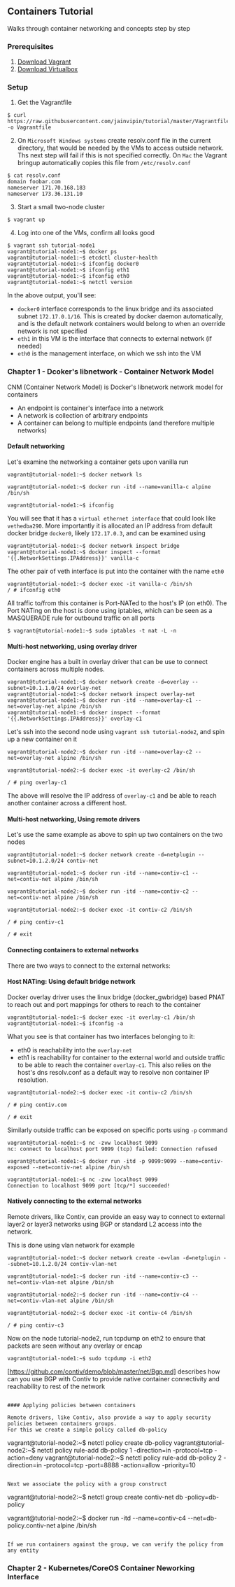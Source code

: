 
## Containers Tutorial
Walks through container networking and concepts step by step

### Prerequisites 
1. [Download Vagrant](https://www.vagrantup.com/downloads.html)
2. [Download Virtualbox](https://www.virtualbox.org/wiki/Downloads)

### Setup
1. Get the Vagrantfile
```
$ curl https://raw.githubusercontent.com/jainvipin/tutorial/master/Vagrantfile -o Vagrantfile
```

2. On `Microsoft Windows systems` create resolv.conf file in the current directory,
that would be needed by the VMs to access outside network. Ths next step will fail
if this is not specified correctly. On `Mac` the Vagrant bringup automatically
copies this file from `/etc/resolv.conf`

```
$ cat resolv.conf
domain foobar.com
nameserver 171.70.168.183
nameserver 173.36.131.10
```

3. Start a small two-node cluster
```
$ vagrant up
```

4. Log into one of the VMs, confirm all looks good
```
$ vagrant ssh tutorial-node1
vagrant@tutorial-node1:~$ docker ps
vagrant@tutorial-node1:~$ etcdctl cluster-health
vagrant@tutorial-node1:~$ ifconfig docker0
vagrant@tutorial-node1:~$ ifconfig eth1
vagrant@tutorial-node1:~$ ifconfig eth0
vagrant@tutorial-node1:~$ netctl version
```
In the above output, you'll see:
- `docker0` interface corresponds to the linux bridge and its associated
subnet `172.17.0.1/16`. This is created by docker daemon automatically, and
is the default network containers would belong to when an override network
is not specified
- `eth1` in this VM is the interface that connects to external network (if needed)
- `eth0` is the management interface, on which we ssh into the VM


### Chapter 1 - Dcoker's libnetwork - Container Network Model 

CNM (Container Network Model) is Docker's libnetwork network model for containers
- An endpoint is container's interface into a network
- A network is collection of arbitrary endpoints
- A container can belong to multiple endpoints (and therefore multiple networks)

#### Default networking

Let's examine the networking a container gets upon vanilla run
```
vagrant@tutorial-node1:~$ docker network ls

vagrant@tutorial-node1:~$ docker run -itd --name=vanilla-c alpine /bin/sh
 
vagrant@tutorial-node1:~$ ifconfig 
```

You will see that it has a `virtual ethernet interface` that could look like `vethedba290`. More importantly it is allocated an IP address from default docker 
bridge `docker0`, likely `172.17.0.3`, and can be examined using
```
vagrant@tutorial-node1:~$ docker network inspect bridge
vagrant@tutorial-node1:~$ docker inspect --format '{{.NetworkSettings.IPAddress}}' vanilla-c
```

The other pair of veth interface is put into the container with the name `eth0`
```
vagrant@tutorial-node1:~$ docker exec -it vanilla-c /bin/sh
/ # ifconfig eth0
```

All traffic to/from this container is Port-NATed to the host's IP (on eth0).
The Port NATing on the host is done using iptables, which can be seen as a
MASQUERADE rule for outbound traffic on all ports
```
$ vagrant@tutorial-node1:~$ sudo iptables -t nat -L -n
```

#### Multi-host networking, using overlay driver

Docker engine has a built in overlay driver that can be use to connect
containers across multiple nodes. 
```
vagrant@tutorial-node1:~$ docker network create -d=overlay --subnet=10.1.1.0/24 overlay-net
vagrant@tutorial-node1:~$ docker network inspect overlay-net
vagrant@tutorial-node1:~$ docker run -itd --name=overlay-c1 --net=overlay-net alpine /bin/sh
vagrant@tutorial-node1:~$ docker inspect --format '{{.NetworkSettings.IPAddress}}' overlay-c1
```

Let's ssh into the second node using `vagrant ssh tutorial-node2`, and spin up a 
new container on it
```
vagrant@tutorial-node2:~$ docker run -itd --name=overlay-c2 --net=overlay-net alpine /bin/sh

vagrant@tutorial-node2:~$ docker exec -it overlay-c2 /bin/sh

/ # ping overlay-c1
```
The above will resolve the IP address of `overlay-c1` and be able to reach another container
across a different host.

#### Multi-host networking, Using remote drivers

Let's use the same example as above to spin up two containers on the two nodes

```
vagrant@tutorial-node1:~$ docker network create -d=netplugin --subnet=10.1.2.0/24 contiv-net

vagrant@tutorial-node1:~$ docker run -itd --name=contiv-c1 --net=contiv-net alpine /bin/sh

vagrant@tutorial-node2:~$ docker run -itd --name=contiv-c2 --net=contiv-net alpine /bin/sh

vagrant@tutorial-node2:~$ docker exec -it contiv-c2 /bin/sh

/ # ping contiv-c1

/ # exit

```

#### Connecting containers to external networks

There are two ways to connect to the external networks:

#### Host NATing: Using default bridge network 

Docker overlay driver uses the linux bridge (docker_gwbridge) based PNAT to reach out and port mappings
for others to reach to the container

```
vagrant@tutorial-node1:~$ docker exec -it overlay-c1 /bin/sh
vagrant@tutorial-node1:~$ ifconfig -a
```

What you see is that container has two interfaces belonging to it:
- eth0 is reachability into the `overlay-net` 
- eth1 is reachability for container to the external world and outside
traffic to be able to reach the container `overlay-c1`. This also relies on the host's dns
resolv.conf as a default way to resolve non container IP resolution.

```
vagrant@tutorial-node2:~$ docker exec -it contiv-c2 /bin/sh

/ # ping contiv.com

/ # exit
```

Similarly outside traffic can be exposed on specific ports using `-p` command
```
vagrant@tutorial-node1:~$ nc -zvw localhost 9099
nc: connect to localhost port 9099 (tcp) failed: Connection refused

vagrant@tutorial-node1:~$ docker run -itd -p 9099:9099 --name=contiv-exposed --net=contiv-net alpine /bin/sh

vagrant@tutorial-node1:~$ nc -zvw localhost 9099
Connection to localhost 9099 port [tcp/*] succeeded!
```

#### Natively connecting to the external networks

Remote drivers, like Contiv, can provide an easy way to connect to external
layer2 or layer3 networks using BGP or standard L2 access into the network.

This is done using vlan network for example

```
vagrant@tutorial-node1:~$ docker network create -e=vlan -d=netplugin --subnet=10.1.2.0/24 contiv-vlan-net

vagrant@tutorial-node1:~$ docker run -itd --name=contiv-c3 --net=contiv-vlan-net alpine /bin/sh

vagrant@tutorial-node2:~$ docker run -itd --name=contiv-c4 --net=contiv-vlan-net alpine /bin/sh

vagrant@tutorial-node2:~$ docker exec -it contiv-c4 /bin/sh

/ # ping contiv-c3

```

Now on the node tutorial-node2, run tcpdump on eth2 to ensure that packets are seen without any overlay or encap

```
vagrant@tutorial-node1:~$ sudo tcpdump -i eth2

```
[https://github.com/contiv/demo/blob/master/net/Bgp.md] describes how can you use BGP with Contiv to provide
native container connectivity and reachability to rest of the network
```

#### Applying policies between containers

Remote drivers, like Contiv, also provide a way to apply security policies between containers groups.
For this we create a simple policy called db-policy

```
vagrant@tutorial-node2:~$ netctl policy create db-policy
vagrant@tutorial-node2:~$ netctl policy rule-add db-policy 1 -direction=in -protocol=tcp -action=deny
vagrant@tutorial-node2:~$ netctl policy rule-add db-policy 2 -direction=in -protocol=tcp -port=8888 -action=allow -priority=10
```

Next we associate the policy with a group construct

```
vagrant@tutorial-node2:~$ netctl group create contiv-net db -policy=db-policy

vagrant@tutorial-node2:~$ docker run -itd --name=contiv-c4 --net=db-policy.contiv-net alpine /bin/sh
```

If we run containers against the group, we can verify the policy from any entity
```

### Chapter 2 - Kubernetes/CoreOS Container Neworking Interface


